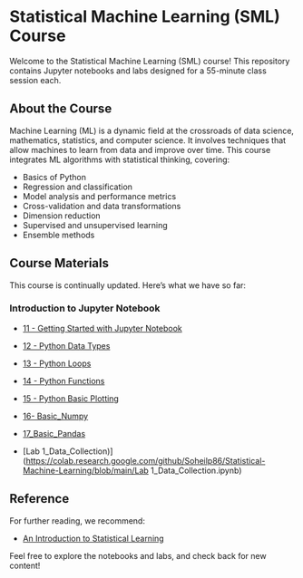 # Statistical Machine Learning (SML) Course

Welcome to the Statistical Machine Learning (SML) course! This repository contains Jupyter notebooks and labs designed for a 55-minute class session each.

## About the Course

Machine Learning (ML) is a dynamic field at the crossroads of data science, mathematics, statistics, and computer science. It involves techniques that allow machines to learn from data and improve over time. This course integrates ML algorithms with statistical thinking, covering:

- Basics of Python
- Regression and classification
- Model analysis and performance metrics
- Cross-validation and data transformations
- Dimension reduction
- Supervised and unsupervised learning
- Ensemble methods

## Course Materials

This course is continually updated. Here’s what we have so far:

### Introduction to Jupyter Notebook

- [11 - Getting Started with Jupyter Notebook](https://colab.research.google.com/github/Soheilp86/Statistical-Machine-Learning/blob/main/1-%2011-Getting%20Started%20with%20Jupyter%20Notebook.ipynb)

- [12 - Python Data Types](https://colab.research.google.com/github/Soheilp86/Statistical-Machine-Learning/blob/main/12-Python_Data_Types.ipynb)

- [13 - Python Loops](https://colab.research.google.com/github/Soheilp86/Statistical-Machine-Learning/blob/main/13-Python_Loops.ipynb)

- [14 - Python Functions](https://colab.research.google.com/github/Soheilp86/Statistical-Machine-Learning/blob/main/14-Python_Functions.ipynb)

- [15 - Python Basic Plotting](https://colab.research.google.com/github/Soheilp86/Statistical-Machine-Learning/blob/main/15-Python_basic_Plotting.ipynb)

- [16- Basic_Numpy](https://colab.research.google.com/github/Soheilp86/Statistical-Machine-Learning/blob/main/16-Basic_Numpy.ipynb)

- [17_Basic_Pandas](https://colab.research.google.com/github/Soheilp86/Statistical-Machine-Learning/blob/main/17_Basic_Pandas.ipynb)

- [Lab 1_Data_Collection)](https://colab.research.google.com/github/Soheilp86/Statistical-Machine-Learning/blob/main/Lab 1_Data_Collection.ipynb)


## Reference

For further reading, we recommend:

- [An Introduction to Statistical Learning](https://www.statlearning.com)

Feel free to explore the notebooks and labs, and check back for new content!
